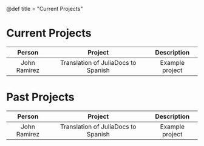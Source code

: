 @def title = "Current Projects"

# Current Projects 

|    Person    |               Project               |   Description   |
|:------------:|:-----------------------------------:|:---------------:|
| John Ramirez | Translation of JuliaDocs to Spanish | Example project |

# Past Projects

|    Person    |               Project               |   Description   |
|:------------:|:-----------------------------------:|:---------------:|
| John Ramirez | Translation of JuliaDocs to Spanish | Example project |
